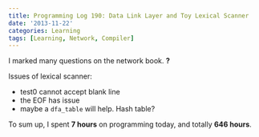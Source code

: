 ```yaml
---
title: Programming Log 190: Data Link Layer and Toy Lexical Scanner
date: '2013-11-22'
categories: Learning
tags: [Learning, Network, Compiler]
---
```

 
I marked many questions on the network book. **?**

Issues of lexical scanner:

+ test0 cannot accept blank line
+ the EOF has issue
+ maybe a `dfa_table` will help. Hash table?

To sum up, I spent **7 hours** on programming today, and totally **646 hours**.